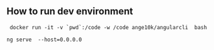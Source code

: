 ## How to run dev environment
```  docker run -it -v `pwd`:/code -w /code ange10k/angularcli  bash ``` 

``` ng serve  --host=0.0.0.0 ```

